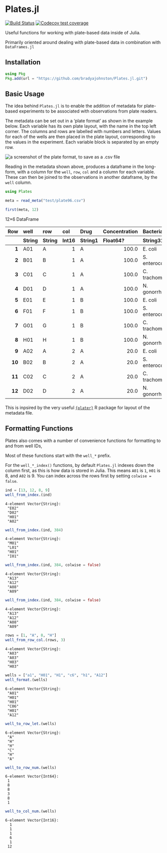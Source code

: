 Plates.jl
================

<!-- badges: start -->

[![Build
Status](https://github.com/bradyajohnston/Plates.jl/actions/workflows/CI.yml/badge.svg?branch=main)](https://github.com/bradyajohnston/Plates.jl/actions/workflows/CI.yml?query=branch%3Amain)
[![Codecov test
coverage](https://codecov.io/gh/bradyajohnston/Plates.jl/branch/main/graph/badge.svg)](https://app.codecov.io/gh/bradyajohnston/Plates.jl?branch=main)

<!-- badges: end -->

Useful functions for working with plate-based data inside of Julia.

Primarily oriented around dealing with plate-based data in combination
with `DataFrames.jl`

## Installation

``` julia
using Pkg
Pkg.add(url = "https://github.com/bradyajohnston/Plates.jl.git")
```

## Basic Usage

The idea behind `Plates.jl` is to enable the addition of metadata for
plate-based experiments to be associated with observations from plate
readers.

The metadata can be set out in a ‘plate format’ as shown in the example
below. Each variable has its own plate layout, with the name in the top
left corner. The columns and rows are labelled with numbers and letters.
Values for each of the wells are then placed in the plate layout,
corresponding to the values in the experiment. Each variable block is
separated by an empty row.

![a screenshot of the plate format, to save as a .csv
file](https://user-images.githubusercontent.com/36021261/211939595-7bf2b2b2-0424-4a45-9d73-b0774abcb6cd.png)

Reading in the metadata shown above, produces a dataframe in the
long-form, with a column for the `well`, `row`, `col` and a column for
each variable. These can then be joined to the observations in another
dataframe, by the `well` column.

``` julia
using Plates

meta = read_meta("test/plate96.csv")

first(meta, 12)
```

<div><div style = "float: left;"><span>12×6 DataFrame</span></div><div style = "clear: both;"></div></div><div class = "data-frame" style = "overflow-x: scroll;"><table class = "data-frame" style = "margin-bottom: 6px;"><thead><tr class = "header"><th class = "rowNumber" style = "font-weight: bold; text-align: right;">Row</th><th style = "text-align: left;">well</th><th style = "text-align: left;">row</th><th style = "text-align: left;">col</th><th style = "text-align: left;">Drug</th><th style = "text-align: left;">Concentration</th><th style = "text-align: left;">Bacteria</th></tr><tr class = "subheader headerLastRow"><th class = "rowNumber" style = "font-weight: bold; text-align: right;"></th><th title = "String" style = "text-align: left;">String</th><th title = "String" style = "text-align: left;">String</th><th title = "Int16" style = "text-align: left;">Int16</th><th title = "Union{Missing, InlineStrings.String1}" style = "text-align: left;">String1</th><th title = "Union{Missing, Float64}" style = "text-align: left;">Float64?</th><th title = "Union{Missing, InlineStrings.String31}" style = "text-align: left;">String31</th></tr></thead><tbody><tr><td class = "rowNumber" style = "font-weight: bold; text-align: right;">1</td><td style = "text-align: left;">A01</td><td style = "text-align: left;">A</td><td style = "text-align: right;">1</td><td style = "text-align: left;">A</td><td style = "text-align: right;">100.0</td><td style = "text-align: left;">E. coli</td></tr><tr><td class = "rowNumber" style = "font-weight: bold; text-align: right;">2</td><td style = "text-align: left;">B01</td><td style = "text-align: left;">B</td><td style = "text-align: right;">1</td><td style = "text-align: left;">A</td><td style = "text-align: right;">100.0</td><td style = "text-align: left;">S. enterocolitis</td></tr><tr><td class = "rowNumber" style = "font-weight: bold; text-align: right;">3</td><td style = "text-align: left;">C01</td><td style = "text-align: left;">C</td><td style = "text-align: right;">1</td><td style = "text-align: left;">A</td><td style = "text-align: right;">100.0</td><td style = "text-align: left;">C. trachomatis</td></tr><tr><td class = "rowNumber" style = "font-weight: bold; text-align: right;">4</td><td style = "text-align: left;">D01</td><td style = "text-align: left;">D</td><td style = "text-align: right;">1</td><td style = "text-align: left;">A</td><td style = "text-align: right;">100.0</td><td style = "text-align: left;">N. gonorrhoeae</td></tr><tr><td class = "rowNumber" style = "font-weight: bold; text-align: right;">5</td><td style = "text-align: left;">E01</td><td style = "text-align: left;">E</td><td style = "text-align: right;">1</td><td style = "text-align: left;">B</td><td style = "text-align: right;">100.0</td><td style = "text-align: left;">E. coli</td></tr><tr><td class = "rowNumber" style = "font-weight: bold; text-align: right;">6</td><td style = "text-align: left;">F01</td><td style = "text-align: left;">F</td><td style = "text-align: right;">1</td><td style = "text-align: left;">B</td><td style = "text-align: right;">100.0</td><td style = "text-align: left;">S. enterocolitis</td></tr><tr><td class = "rowNumber" style = "font-weight: bold; text-align: right;">7</td><td style = "text-align: left;">G01</td><td style = "text-align: left;">G</td><td style = "text-align: right;">1</td><td style = "text-align: left;">B</td><td style = "text-align: right;">100.0</td><td style = "text-align: left;">C. trachomatis</td></tr><tr><td class = "rowNumber" style = "font-weight: bold; text-align: right;">8</td><td style = "text-align: left;">H01</td><td style = "text-align: left;">H</td><td style = "text-align: right;">1</td><td style = "text-align: left;">B</td><td style = "text-align: right;">100.0</td><td style = "text-align: left;">N. gonorrhoeae</td></tr><tr><td class = "rowNumber" style = "font-weight: bold; text-align: right;">9</td><td style = "text-align: left;">A02</td><td style = "text-align: left;">A</td><td style = "text-align: right;">2</td><td style = "text-align: left;">A</td><td style = "text-align: right;">20.0</td><td style = "text-align: left;">E. coli</td></tr><tr><td class = "rowNumber" style = "font-weight: bold; text-align: right;">10</td><td style = "text-align: left;">B02</td><td style = "text-align: left;">B</td><td style = "text-align: right;">2</td><td style = "text-align: left;">A</td><td style = "text-align: right;">20.0</td><td style = "text-align: left;">S. enterocolitis</td></tr><tr><td class = "rowNumber" style = "font-weight: bold; text-align: right;">11</td><td style = "text-align: left;">C02</td><td style = "text-align: left;">C</td><td style = "text-align: right;">2</td><td style = "text-align: left;">A</td><td style = "text-align: right;">20.0</td><td style = "text-align: left;">C. trachomatis</td></tr><tr><td class = "rowNumber" style = "font-weight: bold; text-align: right;">12</td><td style = "text-align: left;">D02</td><td style = "text-align: left;">D</td><td style = "text-align: right;">2</td><td style = "text-align: left;">A</td><td style = "text-align: right;">20.0</td><td style = "text-align: left;">N. gonorrhoeae</td></tr></tbody></table></div>

This is inpsired by the very useful
[`{plater}`](https://docs.ropensci.org/plater/) R package for layout of
the metadata file.

## Formatting Functions

Plates also comes with a number of convenience functions for formatting
to and from well IDs,

Most of these functions start with the `well_*` prefix.

For the `well_*_index()` functions, by default `Plates.jl` indexes down
the column first, as this is how data is stored in Julia. This means
`A01` is `1`, `H01` is 8, and `A02` is 9. You can index across the rows
first by setting `colwise = false`.

``` julia
ind = [13, 12, 8, 9]
well_from_index.(ind)
```

    4-element Vector{String}:
     "E02"
     "D02"
     "H01"
     "A02"

``` julia
well_from_index.(ind, 384)
```

    4-element Vector{String}:
     "M01"
     "L01"
     "H01"
     "I01"

``` julia
well_from_index.(ind, 384, colwise = false)
```

    4-element Vector{String}:
     "A13"
     "A12"
     "A08"
     "A09"

``` julia
well_from_index.(ind, 384, colwise = false)
```

    4-element Vector{String}:
     "A13"
     "A12"
     "A08"
     "A09"

``` julia
rows = [1, "A", 8, "H"]
well_from_row_col.(rows, 3)
```

    4-element Vector{String}:
     "A03"
     "A03"
     "H03"
     "H03"

``` julia
wells = ["a1", "H01", "H1", "c6", "h1", "A12"]
well_format.(wells)
```

    6-element Vector{String}:
     "A01"
     "H01"
     "H01"
     "C06"
     "H01"
     "A12"

``` julia
well_to_row_let.(wells)
```

    6-element Vector{String}:
     "A"
     "H"
     "H"
     "C"
     "H"
     "A"

``` julia
well_to_row_num.(wells)
```

    6-element Vector{Int64}:
     1
     8
     8
     3
     8
     1

``` julia
well_to_col_num.(wells)
```

    6-element Vector{Int16}:
      1
      1
      1
      6
      1
     12
